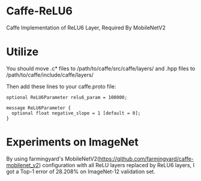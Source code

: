# Caffe-ReLU6
Caffe Implementation of ReLU6 Layer, Required By MobileNetV2
# Utilize
You should move .c* files to /path/to/caffe/src/caffe/layers/ and .hpp files to /path/to/caffe/include/caffe/layers/

Then add these lines to your caffe.proto file:

```
optional ReLU6Parameter relu6_param = 100000;
```
```
message ReLU6Parameter {
  optional float negative_slope = 1 [default = 0];
}
```
# Experiments on ImageNet
By using farmingyard's MobileNetV2(https://github.com/farmingyard/caffe-mobilenet_v2) configuration with  all ReLU layers replaced by ReLU6 layers, I got a Top-1 error of 28.208% on ImageNet-12 validation set.

